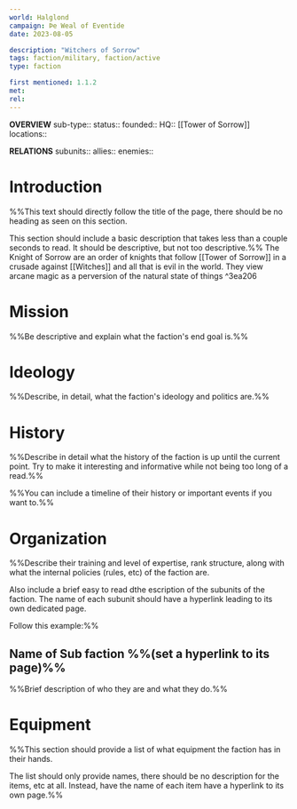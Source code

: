 ```yaml
---
world: Halglond
campaign: Þe Weal of Eventide 
date: 2023-08-05

description: "Witchers of Sorrow"
tags: faction/military, faction/active
type: faction

first mentioned: 1.1.2
met: 
rel: 
---
```


**OVERVIEW**
sub-type:: 
status:: 
founded:: 
HQ:: [[Tower of Sorrow]]
locations:: 

**RELATIONS**
subunits::
allies::
enemies::

# Introduction

%%This text should directly follow the title of the page, there should be no heading as seen on this section.

This section should include a basic description that takes less than a couple seconds to read. It should be descriptive, but not too descriptive.%%
The Knight of Sorrow are an order of knights that follow [[Tower of Sorrow]] in a crusade against [[Witches]] and all that is evil in the world.  They view arcane magic as a perversion of the natural state of things ^3ea206
# Mission

%%Be descriptive and explain what the faction's end goal is.%%
# Ideology

%%Describe, in detail, what the faction's ideology and politics are.%%

# History

%%Describe in detail what the history of the faction is up until the current point. Try to make it interesting and informative while not being too long of a read.%%

%%You can include a timeline of their history or important events if you want to.%%

# Organization

%%Describe their training and level of expertise, rank structure, along with what the internal policies (rules, etc) of the faction are.

Also include a brief easy to read dthe escription of the subunits of the faction. The name of each subunit should have a hyperlink leading to its own dedicated page.

Follow this example:%%

## Name of Sub faction %%(set a hyperlink to its page)%%

%%Brief description of who they are and what they do.%%

# Equipment

%%This section should provide a list of what equipment the faction has in their hands.

The list should only provide names, there should be no description for the items, etc at all. Instead, have the name of each item have a hyperlink to its own page.%%